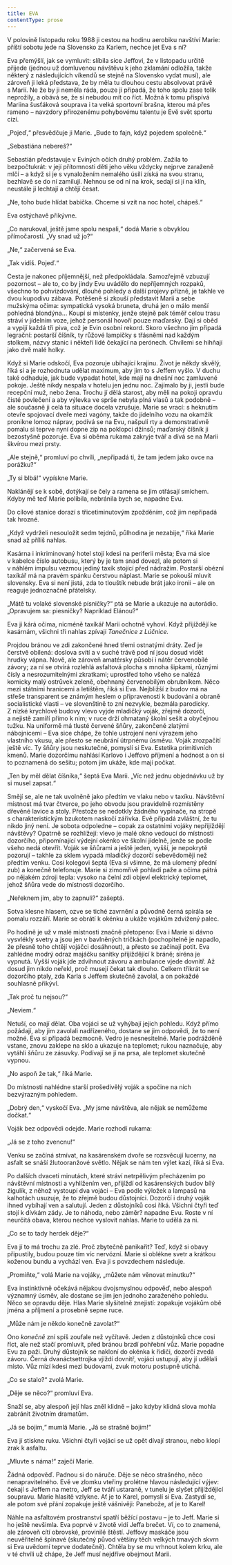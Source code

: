 ```yaml
---
title: EVA
contentType: prose
---
```


<section>

V polovině listopadu roku 1988 ji cestou na hodinu aerobiku navštíví Marie: příští sobotu jede na Slovensko za Karlem, nechce jet Eva s ní?

Eva přemýšlí, jak se vymluvit: slíbila sice Jeffovi, že v listopadu určitě přijede (jednou už domluvenou návštěvu k jeho zklamání odložila, takže některý z následujících víkendů se stejně na Slovensko vydat musí), ale zároveň ji leká představa, že by měla tu dlouhou cestu absolvovat právě s Marií. Ne že by ji neměla ráda, pouze jí připadá, že toho spolu zase tolik neprožily, a obává se, že si nebudou mít co říct. Možná k tomu přispívá Mariina šusťáková souprava i ta velká sportovní brašna, kterou má přes rameno – navzdory přirozenému pohybovému talentu je Evě svět sportu cizí.

„Pojeď,“ přesvědčuje ji Marie. „Bude to fajn, když pojedem spo­lečně.“

„Sebastiána nebereš?“

Sebastián představuje v Eviných očích druhý problém. Zažila to bezpočtukrát: v její přítomnosti děti jeho věku vždycky nejprve zaraženě mlčí – a když si je s vynaložením nemalého úsilí získá na svou stranu, bezhlavě se do ní zamilují. Nehnou se od ní na krok, sedají si jí na klín, neustále ji lechtají a chtějí česat.

„Ne, toho bude hlídat babička. Chceme si vzít na noc hotel, chápeš.“

Eva ostýchavě přikývne.

„Co narukoval, ještě jsme spolu nespali,“ dodá Marie s obvyklou přímočarostí. „Vy snad už jo?“

„Ne,“ začervená se Eva.

„Tak vidíš. Pojeď.“

</section>

<section>

Cesta je nakonec příjemnější, než předpokládala. Samozřejmě vzbuzují pozornost – ale to, co by jindy Evu uvádělo do nepříjemných rozpaků, všechno to pohvizdování, dlouhé pohledy a další projevy přízně, je takhle ve dvou kupodivu zábava. Potěšeně si zkouší představit Marii a sebe mužskýma očima: sympatická vysoká bruneta, druhá jen o málo menší pohledná blondýna… Koupí si místenky, jenže stejně pak téměř celou trasu stráví v jídelním voze, jehož personál hovoří pouze maďarsky. Dají si oběd a vypijí každá tři piva, což je Evin osobní rekord. Skoro všechno jim připadá legrační: postarší číšník, ty růžové lampičky s třásněmi nad každým stolkem, názvy stanic i někteří lidé čekající na perónech. Chvílemi se hihňají jako dvě malé holky.

Když si Marie odskočí, Eva pozoruje ubíhající krajinu. Život je někdy skvělý, říká si a je rozhodnuta udělat maximum, aby jim to s Jeffem vyšlo. V duchu také odhaduje, jak bude vypadat hotel, kde mají na dnešní noc zamluvené pokoje. Ještě nikdy nespala v hotelu jen jednu noc. Zajímalo by ji, jestli bude recepční muž, nebo žena. Trochu jí dělá starost, aby měli na pokoji opravdu čisté povlečení a aby výlevka ve sprše nebyla plná vlasů a tak podobně – ale současně ji celá ta situace docela vzrušuje. Marie se vrací: s heknutím otevře spojovací dveře mezi vagóny, takže do jídelního vozu na okamžik pronikne lomoz náprav, podívá se na Evu, našpulí rty a demonstrativně pomalu si teprve nyní dopne zip na poklopci džínsů; maďarský číšník ji bezostyšně pozoruje. Eva si oběma rukama zakryje tvář a dívá se na Marii škvírou mezi prsty.

„Ale stejně,“ promluví po chvíli, „nepřipadá ti, že tam jedem jako ovce na porážku?“

„Ty si blbá!“ vypískne Marie.

Naklánějí se k sobě, dotýkají se čely a ramena se jim otřásají smíchem. Kdyby mě teď Marie políbila, nebránila bych se, napadne Evu.

Do cílové stanice dorazí s třicetiminutovým zpožděním, což jim nepřipadá tak hrozné.

„Když vydrželi nesouložit sedm tejdnů, půlhodina je nezabije,“ říká Marie snad až příliš nahlas.

Kasárna i inkriminovaný hotel stojí kdesi na periferii města; Eva má sice v kabelce číslo autobusu, který by je tam snad dovezl, ale potom si v náhlém impulsu vezmou jediný taxík stojící před nádražím. Postarší obézní taxíkář má na pravém spánku čerstvou náplast. Marie se pokouší mluvit slovensky. Eva si není jistá, zda to tlouštík nebude brát jako ironii – ale on reaguje jednoznačně přátelsky.

„Mátě tu volaké slovenské písničky?“ ptá se Marie a ukazuje na autorádio. „Opravujem sa: piesničky? Napríklad Elánou?“

Eva ji kárá očima, nicméně taxíkář Marii ochotně vyhoví. Když přijíždějí ke kasárnám, všichni tři nahlas zpívají _Tanečnice z Lúčnice._

</section>

<section>

Projdou bránou ve zdi zakončené hned třemi ostnatými dráty. Zeď je čerstvě obílená: doslova svítí a v suché trávě pod ní jsou dosud vidět hrudky vápna. Nově, ale zároveň amatérsky působí i nátěr červenobílé závory; za ní se otvírá rozlehlá asfaltová plocha s mnoha šipkami, různými čísly a nesrozumitelnými zkratkami; uprostřed toho všeho se nalézá komicky malý ostrůvek zeleně, obehnaný červenobílým obrubníkem. Něco mezi státními hranicemi a letištěm, říká si Eva. Nejbližší z budov má na střeše transparent se známým heslem o připravenosti k budování a obraně socialistické vlasti – ve slovenštině to zní nezvykle, bezmála parodicky. Z nízké krychlové budovy vlevo vyjde mladičký voják, zřejmě dozorčí, a nejistě zamíří přímo k nim; v ruce drží ohmataný školní sešit a obyčejnou tužku. Na uniformě má tlusté červené šňůry, zakončené zlatými nábojnicemi – Eva sice chápe, že tohle ustrojení není výrazem jeho vlastního vkusu, ale přesto se neubrání útrpnému úsměvu. Voják zrozpačití ještě víc. Ty šňůry jsou neskutečné, pomyslí si Eva. Estetika primitivních kmenů. Marie dozorčímu nahlásí Karlovo i Jeffovo příjmení a hodnost a on si to poznamená do sešitu; potom jim ukáže, kde mají počkat.

„Ten by měl dělat číšníka,“ šeptá Eva Marii. „Víc než jednu objednávku už by si musel zapsat.“

Smějí se, ale ne tak uvolněně jako předtím ve vlaku nebo v taxíku. Návštěvní místnost má tvar čtverce, po jeho obvodu jsou pravidelně rozmístěny dřevěné lavice a stoly. Přestože se nedotkly žádného vypínače, na stropě s charakteristickým bzukotem naskočí zářivka. Evě připadá zvláštní, že tu nikdo jiný není. Je sobota odpoledne – copak za ostatními vojáky nepřijíždějí návštěvy? Opatrně se rozhlížejí: vlevo je malé okno vedoucí do místnosti dozorčího, připomínající výdejní okénko ve školní jídelně, jenže se podle všeho nedá otevřít. Voják se šňůrami a ještě jeden, vyšší, je nepokrytě pozorují – takhle za sklem vypadá mladičký dozorčí sebevědoměji než předtím venku. Cosi kolegovi šeptá (Eva si všimne, že má ulomený přední zub) a konečně telefonuje. Marie si zimomřivě pohladí paže a očima pátrá po nějakém zdroji tepla: vysoko na čelní zdi objeví elektrický teplomet, jehož šňůra vede do místnosti dozorčího.

„Neřeknem jim, aby to zapnuli?“ zašeptá.

Sotva klesne hlasem, ozve se tiché zavrnění a původně černá spirála se pomalu rozzáří. Marie se obrátí k okénku a ukáže vojákům zdvižený palec.

</section>

<section>

Po hodině je už v malé místnosti značně přetopeno: Eva i Marie si dávno vysvlékly svetry a jsou jen v bavlněných tričkách (pochopitelně je napadlo, že přesně toho chtějí vojáčci dosáhnout), a přesto se začínají potit. Eva zahlédne modrý odraz majáčku sanitky přijíždějící k bráně; siréna je vypnutá. Vyšší voják jde zdvihnout závoru a ambulance vjede dovnitř. Až dosud jim nikdo neřekl, proč musejí čekat tak dlouho. Celkem třikrát se dozorčího ptaly, zda Karla s Jeffem skutečně zavolal, a on pokaždé souhlasně přikývl.

„Tak proč tu nejsou?“

„Neviem.“

Netuší, co mají dělat. Oba vojáci se už vyhýbají jejich pohledu. Když přímo požádají, aby jim zavolali nadřízeného, dostane se jim odpovědi, že to není možné. Eva si připadá bezmocně. Vedro je nesnesitelné. Marie podrážděně vstane, znovu zaklepe na sklo a ukazuje na teplomet; rukou naznačuje, aby vytáhli šňůru ze zásuvky. Podívají se jí na prsa, ale teplomet skutečně vypnou.

„No aspoň že tak,“ říká Marie.

Do místnosti nahlédne starší prošedivělý voják a spočine na nich bezvýrazným pohledem.

„Dobrý den,“ vyskočí Eva. „My jsme návštěva, ale nějak se nemůžeme dočkat.“

Voják bez odpovědi odejde. Marie rozhodí rukama:

„Já se z toho zvencnu!“

Venku se začíná stmívat, na kasárenském dvoře se rozsvěcují lucerny, na asfalt se snáší žlutooranžové světlo. Nějak se nám ten výlet kazí, říká si Eva.

</section>

<section>

Po dalších dvaceti minutách, které stráví netrpělivým přecházením po návštěvní místnosti a vyhlížením ven, přijíždí od kasárenských budov bílý žigulík, z něhož vystoupí dva vojáci – Eva podle výložek a lampasů na kalhotách usuzuje, že to zřejmě budou důstojníci. Dozorčí i druhý voják ihned vybíhají ven a salutují. Jeden z důstojníků cosi říká. Všichni čtyři teď stojí k dívkám zády. Je to náhoda, nebo záměr? napadne Evu. Roste v ní neurčitá obava, kterou nechce vyslovit nahlas. Marie to udělá za ni.

„Co se to tady herdek děje?“

Eva jí to má trochu za zlé. Proč zbytečně panikařit? Teď, když si obavy připustily, budou pouze tím víc nervózní. Marie si oblékne svetr a krátkou koženou bundu a vychází ven. Eva ji s povzdechem následuje.

„Promiňte,“ volá Marie na vojáky, „můžete nám věnovat minutku?“

Eva instinktivně očekává nějakou dvojsmyslnou odpověď, nebo alespoň významný úsměv, ale dostane se jim jen jednoho zaraženého pohledu. Něco se opravdu děje. Hlas Marie slyšitelně znejistí: zopakuje vojákům obě jména a příjmení a prosebně sepne ruce.

„Může nám je někdo konečně zavolat?“

Ono _konečně_ zní spíš zoufale než vyčítavě. Jeden z důstojníků chce cosi říct, ale než stačí promluvit, před bránou brzdí pohřební vůz. Marie popadne Evu za paži. Druhý důstojník se nakloní do okénka k řidiči, dozorčí zvedá závoru. Černá dvanáctsettrojka vjíždí dovnitř, vojáci ustupují, aby jí udělali místo. Vůz mizí kdesi mezi budovami, zvuk motoru postupně utichá.

„Co se stalo?“ zvolá Marie.

„Děje se něco?“ promluví Eva.

Snaží se, aby alespoň její hlas zněl klidně – jako kdyby klidná slova mohla zabránit životním dramatům.

„Já se bojim,“ mumlá Marie. „Já se strašně bojim!“

Eva jí stiskne ruku. Všichni čtyři vojáci se už opět dívají stranou, nebo klopí zrak k asfaltu.

„Mluvte s náma!“ zaječí Marie.

Žádná odpověď. Padnou si do náruče. Děje se něco strašného, něco nenapravitelného. Evě ve zlomku vteřiny prolétne hlavou následující výjev: čekají s Jeffem na metro, Jeff se tváří ustaraně, v tunelu je slyšet přijíždějící soupravu. Marie hlasitě vzlykne. Ať je to Karel, pomyslí si Eva. Zastydí se, ale potom své přání zopakuje ještě vášnivěji: Panebože, ať je to Karel!

Náhle na asfaltovém prostranství spatří běžící postavu – je to Jeff. Marie si ho ještě nevšimla. Eva poprvé v životě vidí Jeffa brečet. Ví, co to znamená, ale zároveň cítí obrovské, provinilé štěstí. Jeffovy maskáče jsou neuvěřitelně špinavé (skutečný původ většiny těch velkých tmavých skvrn si Eva uvědomí teprve dodatečně). Chtěla by se mu vrhnout kolem krku, ale v té chvíli už chápe, že Jeff musí nejdříve obejmout Marii.

</section>

